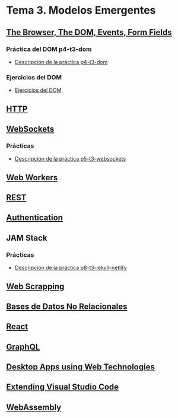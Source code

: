 # Tema 3. Modelos Emergentes

## [The Browser, The DOM, Events, Form Fields](dom)

### Práctica del DOM p4-t3-dom

* [Descripción de la práctica p4-t3-dom](practicas/p4-t3-dom/)


### Ejercicios del DOM

* [Ejercicios del DOM](https://github.com/ULL-MII-SYTWS-1920/ull-mii-sytws-1920.github.io/tree/master/tema1-introduccion/exercises/dom-exercises)


## [HTTP](http)

## [WebSockets](websockets.md)

### Prácticas

* [Descripción de la práctica p5-t3-websockets](practicas/p5-t3-websockets)

## [Web Workers](web-workers)

## [REST](rest.md)

## [Authentication](authentication.md)

## JAM Stack

### Prácticas

* [Descripción de la práctica p8-t3-jekyll-netlify](practicas/p8-t3-jekyll-netlify)

<!--
**Stylus**

* [A Simple Website in Node.js with Express, Jade and Stylus](https://www.clock.co.uk/insight/a-simple-website-in-nodejs-with-express-jade-and-stylus)
* [Build a Node.js App with Express + EJS + Stylus by Robin Skafte](https://scotch.io/@robinskafte/build-a-nodejs-app-with-express-ejs-stylus)
-->

## [Web Scrapping](web-scrapping)

## [Bases de Datos No Relacionales](mongodb)

## [React](react) 

## [GraphQL](graphql)

## [Desktop Apps using Web Technologies](electron)

## [Extending Visual Studio Code](extending-vscode)

## [WebAssembly](webassembly)


